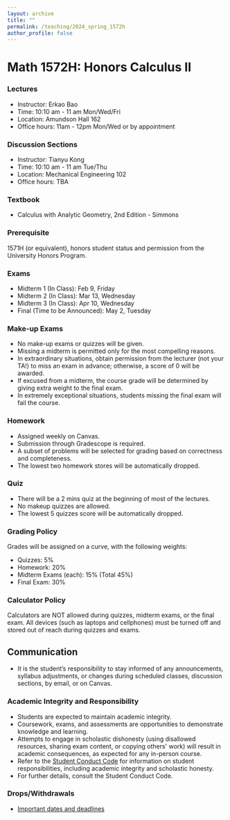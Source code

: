 ```yaml
---
layout: archive
title: ""
permalink: /teaching/2024_spring_1572h
author_profile: false
---
```



# Math 1572H: Honors Calculus II

### Lectures
- Instructor: Erkao Bao
- Time: 10:10 am - 11 am Mon/Wed/Fri
- Location: Amundson Hall 162
- Office hours: 11am - 12pm Mon/Wed or by appointment

### Discussion Sections
- Instructor: Tianyu Kong
- Time: 10:10 am - 11 am Tue/Thu
- Location: Mechanical Engineering 102
- Office hours: TBA

### Textbook
- Calculus with Analytic Geometry, 2nd Edition - Simmons

### Prerequisite
1571H (or equivalent), honors student status and permission from the University Honors Program.

### Exams
- Midterm 1 (In Class): Feb 9, Friday
- Midterm 2 (In Class): Mar 13, Wednesday
- Midterm 3 (In Class): Apr 10, Wednesday
- Final (Time to be Announced): May 2, Tuesday

### Make-up Exams
- No make-up exams or quizzes will be given.
- Missing a midterm is permitted only for the most compelling reasons.
- In extraordinary situations, obtain permission from the lecturer (not your TA!) to miss an exam in advance; otherwise, a score of 0 will be awarded.
- If excused from a midterm, the course grade will be determined by giving extra weight to the final exam.
- In extremely exceptional situations, students missing the final exam will fail the course.

### Homework
- Assigned weekly on Canvas.
- Submission through Gradescope is required.
- A subset of problems will be selected for grading based on correctness and completeness.
- The lowest two homework stores will be automatically dropped.

### Quiz
- There will be a 2 mins quiz at the beginning of most of the lectures.
- No makeup quizzes are allowed.
- The lowest 5 quizzes score will be automatically dropped.

### Grading Policy
Grades will be assigned on a curve, with the following weights:
- Quizzes: 5%
- Homework: 20%
- Midterm Exams (each): 15% (Total 45%)
- Final Exam: 30%

### Calculator Policy
Calculators are NOT allowed during quizzes, midterm exams, or the final exam.
All devices (such as laptops and cellphones) must be turned off and stored out of reach during quizzes and exams.

## Communication

- It is the student’s responsibility to stay informed of any announcements, syllabus adjustments, or changes during scheduled classes, discussion sections, by email, or on Canvas.



### Academic Integrity and Responsibility
- Students are expected to maintain academic integrity.
- Coursework, exams, and assessments are opportunities to demonstrate knowledge and learning.
- Attempts to engage in scholastic dishonesty (using disallowed resources, sharing exam content, or copying others' work) will result in academic consequences, as expected for any in-person course.
- Refer to the [Student Conduct Code](https://policy.umn.edu/education/studentresp) for information on student responsibilities, including academic integrity and scholastic honesty.
- For further details, consult the Student Conduct Code.

### Drops/Withdrawals
- [Important dates and deadlines](https://onestop.umn.edu/calendar/academic-calendar?terms=Spring%202024)
